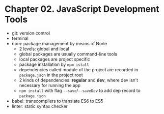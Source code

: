 # Chapter 02. JavaScript Development Tools  
+ git: version control   
+ terminal   
+ npm: package management by means of Node   
  - 2 levels: global and local  
  - global packages are usually command-line tools   
  - local packages are project specific  
  - package installation by `npm istall`  
  - dependencies called module of the project are recorded in `package.json` in the project root  
  - 2 kinds of dependencies: **regular** and **dev**, where dev isn't necessary for running the app  
  - `npm install` with flag `--save`/`--saveDev` to add dep record to `package.json`  
+ babel: transcompilers to translate ES6 to ES5  
+ linter: static syntax checker  
